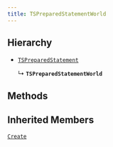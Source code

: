 ```yaml
---
title: TSPreparedStatementWorld
---
```



## Hierarchy

- [`TSPreparedStatement`](TSPreparedStatement)

  ↳ **`TSPreparedStatementWorld`**

## Methods

## Inherited Members
[`Create`](./TSPreparedStatement#create)
